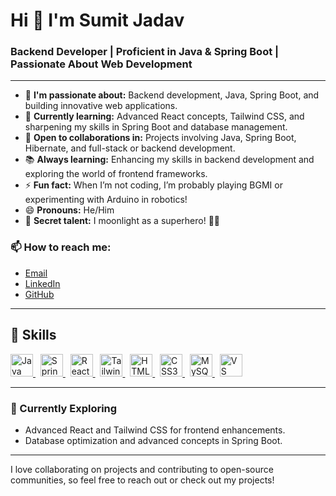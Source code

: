 # Hi 👋 I'm Sumit Jadav

### Backend Developer | Proficient in Java & Spring Boot | Passionate About Web Development

---

- 👀 **I'm passionate about:** Backend development, Java, Spring Boot, and building innovative web applications.
- 🌱 **Currently learning:** Advanced React concepts, Tailwind CSS, and sharpening my skills in Spring Boot and database management.
- 💞️ **Open to collaborations in:** Projects involving Java, Spring Boot, Hibernate, and full-stack or backend development.
- 📚 **Always learning:** Enhancing my skills in backend development and exploring the world of frontend frameworks.
- ⚡ **Fun fact:** When I’m not coding, I’m probably playing BGMI or experimenting with Arduino in robotics!
- 😄 **Pronouns:** He/Him
- 🦸 **Secret talent:** I moonlight as a superhero! 🦸‍♂️

### 📫 **How to reach me:**
- [Email](mailto:sumitjadav1807@gmail.com)
- [LinkedIn](https://www.linkedin.com/in/sumit-jadav-805165306/)
- [GitHub](https://github.com/Sumit-Jadav-07)

---

## 🔧 Skills

<p align="left">
  <a href="https://www.oracle.com/java/" target="_blank" rel="noreferrer">
    <img src="https://raw.githubusercontent.com/danielcranney/readme-generator/main/public/icons/skills/java-colored.svg" width="36" height="36" alt="Java" />
  </a> &nbsp;
  <a href="https://spring.io/projects/spring-boot" target="_blank" rel="noreferrer">
    <img src="https://raw.githubusercontent.com/danielcranney/readme-generator/main/public/icons/skills/spring-colored.svg" width="36" height="36" alt="Spring Boot" />
  </a> &nbsp;
  <a href="https://reactjs.org/" target="_blank" rel="noreferrer">
    <img src="https://raw.githubusercontent.com/danielcranney/readme-generator/main/public/icons/skills/react-colored.svg" width="36" height="36" alt="React" />
  </a> &nbsp;
  <a href="https://tailwindcss.com/" target="_blank" rel="noreferrer">
    <img src="https://raw.githubusercontent.com/danielcranney/readme-generator/main/public/icons/skills/tailwindcss-colored.svg" width="36" height="36" alt="Tailwind CSS" />
  </a> &nbsp;
  <a href="https://developer.mozilla.org/en-US/docs/Glossary/HTML5" target="_blank" rel="noreferrer">
    <img src="https://raw.githubusercontent.com/danielcranney/readme-generator/main/public/icons/skills/html5-colored.svg" width="36" height="36" alt="HTML5" />
  </a> &nbsp;
  <a href="https://www.w3.org/TR/CSS/#css" target="_blank" rel="noreferrer">
    <img src="https://raw.githubusercontent.com/danielcranney/readme-generator/main/public/icons/skills/css3-colored.svg" width="36" height="36" alt="CSS3" />
  </a> &nbsp;
  <a href="https://www.mysql.com/" target="_blank" rel="noreferrer">
    <img src="https://raw.githubusercontent.com/danielcranney/readme-generator/main/public/icons/skills/mysql-colored.svg" width="36" height="36" alt="MySQL" />
  </a> &nbsp;
  <a href="https://code.visualstudio.com/" target="_blank" rel="noreferrer">
    <img src="https://raw.githubusercontent.com/danielcranney/readme-generator/main/public/icons/skills/visualstudiocode.svg" width="36" height="36" alt="VS Code" />
  </a>
</p>

---

### 🌱 Currently Exploring
- Advanced React and Tailwind CSS for frontend enhancements.
- Database optimization and advanced concepts in Spring Boot.

---

I love collaborating on projects and contributing to open-source communities, so feel free to reach out or check out my projects!
